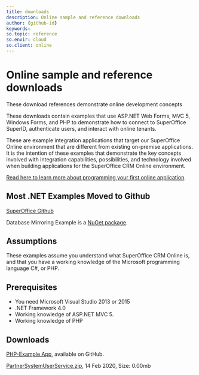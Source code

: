 ```yaml
---
title: downloads
description: Online sample and reference downloads
author: {github-id}
keywords:
so.topic: reference
so.envir: cloud
so.client: online
---
```


# Online sample and reference downloads

These download references demonstrate online development concepts

These downloads contain examples that use ASP.NET Web Forms, MVC 5, Windows Forms, and PHP to demonstrate how to connect to SuperOffice SuperID, authenticate users, and interact with online tenants.

These are example integration applications that target our SuperOffice Online environment that are different from existing on-premise applications. It is the intention of these examples that demonstrate the key concepts involved with integration capabilities, possibilities, and technology involved when building applications for the SuperOffice CRM Online environment.

[Read here to learn more about programming your first online application][1].

## Most .NET Examples Moved to Github

[SuperOffice Github][2]

Database Mirroring Example is a [NuGet package][3].

## Assumptions

These examples assume you understand what SuperOffice CRM Online is, and that you have a working knowledge of the Microsoft programming language C#, or PHP.

## Prerequisites

* You need Microsoft Visual Studio 2013 or 2015
* .NET Framework 4.0
* Working knowledge of ASP.NET MVC 5.
* Working knowledge of PHP

## Downloads

[PHP-Example App][4], available on GitHub.

[PartnerSystemUserService.zip][7], 14 Feb 2020, Size: 0.00mb

<!-- Referenced links -->
[1]: ../../../superoffice-docs/docs/apps/getting-started/index.md
[2]: https://github.com/SuperOffice/SuperOffice.DevNet.Online
[3]: ../../../superoffice-docs/docs/mirroring/overview.md
[4]: https://github.com/SuperOffice/devnet-php-oidc-soap
[7]: downloads/partnersystemuserservice.zip
